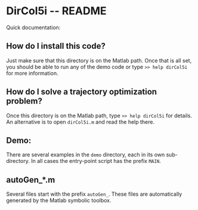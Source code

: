 # DirCol5i -- README

Quick documentation:

## How do I install this code?

Just make sure that this directory is on the Matlab path.
Once that is all set, you should be able to run any of the demo code or type `>> help dirCol5i` for more information.

## How do I solve a trajectory optimization problem?

Once this directory is on the Matlab path, type `>> help dirCol5i` for details. An alternative is to open `dirCol5i.m`
and read the help there.

## Demo:

There are several examples in the `demo` directory, each in its own sub-directory. In all cases the entry-point script has the prefix `MAIN`.

## autoGen_*.m

Several files start with the prefix `autoGen_`. These files are automatically generated by the Matlab symbolic toolbox.
